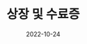 ---
title: 상장 및 수료증
date: 2022-10-24

type: landing

sections:
  - block: slider
    content:
      slides:
      - title: 화이트햇 스쿨 수료
        background:
          image:
            filename: white.jpg
            filters:
              brightness: 0.7
          position: right
          color: '#666'
      - title: 국민연금공단 CTF 대상
        background:
          image:
            filename: ctf.jpg
            filters:
              brightness: 0.7
          position: center
          color: '#555'
    design:
      # Slide height is automatic unless you force a specific height (e.g. '400px')
      slide_height: '600px'
      slide_width: '400px'
      is_fullscreen: false
      loop: false
      interval: 2000
---